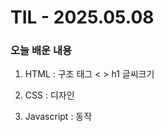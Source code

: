 # TIL - 2025.05.08

### 오늘 배운 내용

1. HTML : 구조
   태그 < > h1 글씨크기
   
2. CSS : 디자인
3. Javascript : 동작
   

